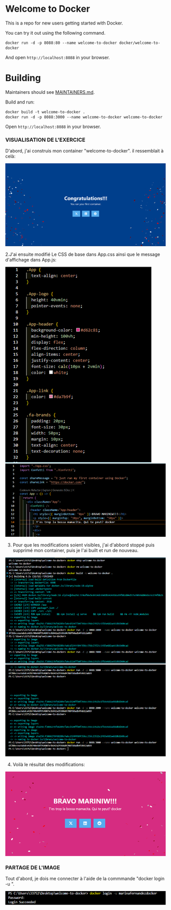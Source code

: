 # Welcome to Docker

This is a repo for new users getting started with Docker.

You can try it out using the following command.
```
docker run -d -p 8088:80 --name welcome-to-docker docker/welcome-to-docker
```
And open `http://localhost:8088` in your browser.

# Building

Maintainers should see [MAINTAINERS.md](MAINTAINERS.md).

Build and run:
```
docker build -t welcome-to-docker . 
docker run -d -p 8088:3000 --name welcome-to-docker welcome-to-docker
```
Open `http://localhost:8088` in your browser.

### VISUALISATION DE L'EXERCICE

D'abord, j'ai construis mon container "welcome-to-docker". il ressemblait à celà:

![Congratulations 1](./src/Images/23.png)

2.J'ai ensuite modifié Le CSS de base dans App.css ainsi que le message d'affichage dans App.js:

![css](./src/Images/21.PNG)
![js](./src/Images/22.PNG)

3. Pour que les modifications soient visibles, j'ai d'abbord stoppé puis supprimé mon container, puis je l'ai built et run de nouveau. 

![terminal1](./src/Images/18.PNG)
![terminal2](./src/Images/19.PNG)

4. Voilà le résultat des modifications:

![Congratulations 2](./src/Images/20.PNG)

### PARTAGE DE L'IMAGE

Tout d'abord, je dois me connecter à l'aide de la commmande "docker login -u <username>".

![login](./src/Images/24.PNG)









